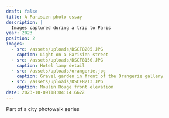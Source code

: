 ```yaml
---
draft: false
title: A Parisien photo essay
description: |
  Images captured during a trip to Paris
year: 2023
position: 2
images:
  - src: /assets/uploads/DSCF8205.JPG
    caption: Light on a Parisien street
  - src: /assets/uploads/DSCF8150.JPG
    caption: Hotel lamp detail
  - src: /assets/uploads/orangerie.jpg
    caption: Gravel garden in front of the Orangerie gallery
  - src: /assets/uploads/DSCF8213.JPG
    caption: Moulin Rouge front elevation
date: 2023-10-09T18:04:14.662Z
---
```

Part of a city photowalk series
